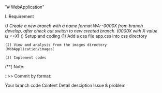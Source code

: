 "# WebApplication" 

I. Requirement

(*) Create a new branch with a name format WA-<your-first-name>-0000X from branch develop, after check out switch to new created branch. (0000X with X value is ++X)
(*) Setup and coding
    (1) Add a css file app.css into css directory

    (2) View and analysis from the images directory (WebApplication/images)

    (3) Implement codes



(**) Note:

::>> Commit by format:

Your branch code
Content
Detail desciption
Issue & problem